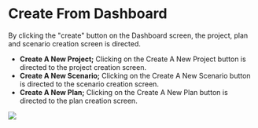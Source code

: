 # Create From Dashboard

By clicking the "create" button on the Dashboard screen, the project, plan and scenario creation screen is directed.

* **Create A New Project;** Clicking on the Create A New Project button is directed to the project creation screen.
* **Create A New Scenario;** Clicking on the Create A New Scenario button is directed to the scenario creation screen.
* **Create A New Plan;** Clicking on the Create A New Plan button is directed to the plan creation screen.

![](../.gitbook/assets/create\_project\_plan\_scenario2.jpg)

